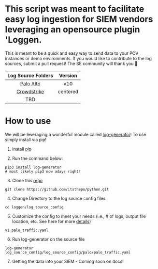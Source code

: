 # This script was meant to facilitate easy log ingestion for SIEM vendors leveraging an opensource plugin 'Loggen. 

This is meant to be a quick and easy way to send data to your POV instances or demo environments. If you would like to contribute to the log sources, submit a pull request! The SE community will thank you :pray: 

| Log Source Folders | Version | 
| :-------------: |:-------------:|
| [Palo Alto](/loggen/log_source_config/palo)     | v10
| [Crowdstrike](/loggen/log_source_config/crowdstrike)     | centered     
| TBD |       


# How to use

We will be leveraging a wonderful module called [log-generator](https://pypi.org/project/log-generator/)! To use simply install via pip!

1. Install [pip](https://pip.pypa.io/en/stable/installation/)

2. Run the command below:

```
pip3 install log-generator
# most likely pip3 now adays right!
```
3. Clone this [repo](https://github.com/itsthepo/python.git)
```
git clone https://github.com/itsthepo/python.git
```
4. Change Directory to the log source config files
```
cd loggen/log_source_config
```
5. Customize the config to meet your needs (i.e., # of logs, output file location, etc. See here for more [details]((https://pypi.org/project/log-generator/)))
```
vi palo_traffic.yaml
```

6. Run log-generator on the source file
```
log-generator log_source_config/log_source_config/palo/palo_traffic.yaml
```

7. Getting the data into your SIEM - Coming soon on docs!